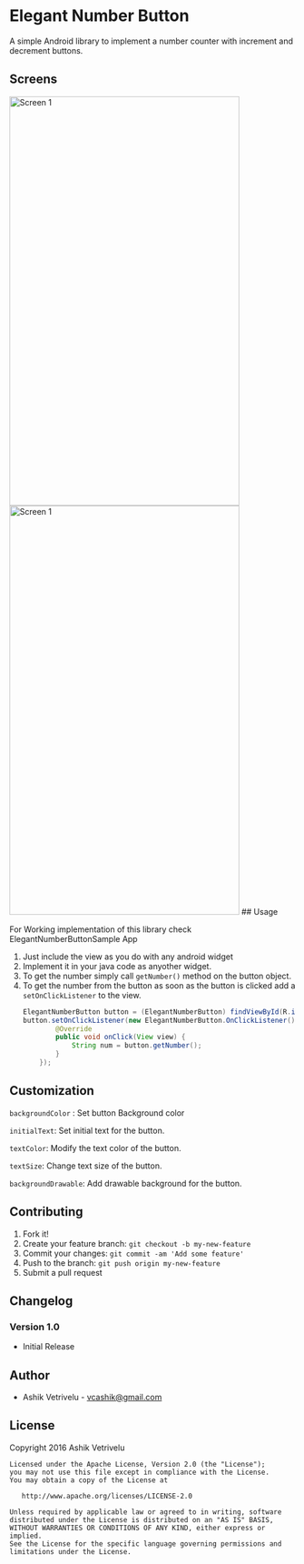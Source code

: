 # Elegant Number Button

A simple Android library to implement a number counter with increment and decrement buttons. 

## Screens
<img src="https://github.com/ashik94vc/ElegantNumberButton/raw/master/screens/screen.png" alt="Screen 1" width="405" height="720"/>

<img src="https://github.com/ashik94vc/ElegantNumberButton/raw/master/screens/screen01.gif" alt="Screen 1" width="405" height="720"/>
## Usage

For Working implementation of this library check ElegantNumberButtonSample App 
1. Just include the view as you do with any android widget
2. Implement it in your java code as anyother widget.
3. To get the number simply call `getNumber()` method on the button object. 
4. To get the number from the button as soon as the button is clicked add a `setOnClickListener` to the view.
    ```Java
    ElegantNumberButton button = (ElegantNumberButton) findViewById(R.id.button);
    button.setOnClickListener(new ElegantNumberButton.OnClickListener() {
            @Override
            public void onClick(View view) {
                String num = button.getNumber();
            }
        });
    ```

## Customization

`backgroundColor` : Set button Background color

`initialText`: Set initial text for the button.

`textColor`: Modify the text color of the button.

`textSize`: Change text size of the button.

`backgroundDrawable`: Add drawable background for the button.

## Contributing

1. Fork it!
2. Create your feature branch: `git checkout -b my-new-feature`
3. Commit your changes: `git commit -am 'Add some feature'`
4. Push to the branch: `git push origin my-new-feature`
5. Submit a pull request

## Changelog

### Version 1.0

* Initial Release

## Author

* Ashik Vetrivelu - <vcashik@gmail.com>

## License

Copyright 2016 Ashik Vetrivelu

    Licensed under the Apache License, Version 2.0 (the "License");
    you may not use this file except in compliance with the License.
    You may obtain a copy of the License at

       http://www.apache.org/licenses/LICENSE-2.0

    Unless required by applicable law or agreed to in writing, software
    distributed under the License is distributed on an "AS IS" BASIS,
    WITHOUT WARRANTIES OR CONDITIONS OF ANY KIND, either express or implied.
    See the License for the specific language governing permissions and
    limitations under the License.
